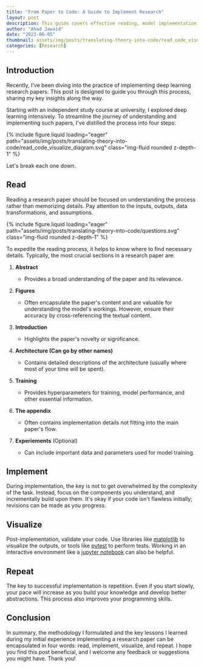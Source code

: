 ```yaml
---
title: "From Paper to Code: A Guide to Implement Research"
layout: post
description: This guide covers effective reading, model implementation, code validation, and the power of repetition.
author: "Ahad Jawaid"
date: "2023-06-05"
thumbnail: assets/img/posts/translating-theory-into-code/read_code_visualize_diagram.svg
categories: [Research]
---
```


## Introduction

Recently, I've been diving into the practice of implementing deep learning research papers. This post is designed to guide you through this process, sharing my key insights along the way.

Starting with an independent study course at university, I explored deep learning intensively. To streamline the journey of understanding and implementing such papers, I've distilled the process into four steps:

{% include figure.liquid loading="eager" path="assets/img/posts/translating-theory-into-code/read_code_visualize_diagram.svg" class="img-fluid rounded z-depth-1" %}

Let's break each one down.

## Read

Reading a research paper should be focused on understanding the process rather than memorizing details. Pay attention to the inputs, outputs, data transformations, and assumptions.

{% include figure.liquid loading="eager" path="assets/img/posts/translating-theory-into-code/questions.svg" class="img-fluid rounded z-depth-1" %}

To expedite the reading process, it helps to know where to find necessary details. Typically, the most crucial sections in a research paper are:

1. **Abstract**

   - Provides a broad understanding of the paper and its relevance.

2. **Figures**

   - Often encapsulate the paper's content and are valuable for understanding the model's workings. However, ensure their accuracy by cross-referencing the textual content.

3. **Introduction**

   - Highlights the paper's novelty or significance.

4. **Architecture (Can go by other names)**

   - Contains detailed descriptions of the architecture (usually where most of your time will be spent).

5. **Training**

   - Provides hyperparameters for training, model performance, and other essential information.

6. **The appendix**

   - Often contains implementation details not fitting into the main paper's flow.

7. **Experiements** (Optional)
   - Can include important data and parameters used for model training.

## Implement

During implementation, the key is not to get overwhelmed by the complexity of the task. Instead, focus on the components you understand, and incrementally build upon them. It's okay if your code isn't flawless initially; revisions can be made as you progress.

## Visualize

Post-implementation, validate your code. Use libraries like [matplotlib](https://matplotlib.org/) to visualize the outputs, or tools like [pytest](https://docs.pytest.org/en/7.3.x/) to perform tests. Working in an interactive environment like a [jupyter notebook](https://jupyter.org/) can also be helpful.

## Repeat

The key to successful implementation is repetition. Even if you start slowly, your pace will increase as you build your knowledge and develop better abstractions. This process also improves your programming skills.

## Conclusion

In summary, the methodology I formulated and the key lessons I learned during my initial experience implementing a research paper can be encapsulated in four words: read, implement, visualize, and repeat. I hope you find this post beneficial, and I welcome any feedback or suggestions you might have. Thank you!
